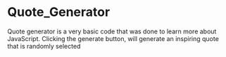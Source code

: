 # Quote_Generator
Quote generator is a very basic code that was done to learn more about JavaScript. Clicking the generate button, will generate an inspiring quote that is randomly selected
